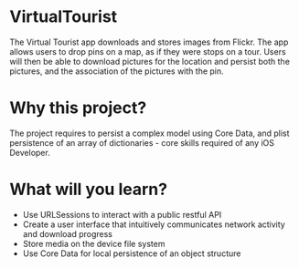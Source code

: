 # VirtualTourist

The Virtual Tourist app downloads and stores images from Flickr. The app allows users to drop pins on a map, as if they were stops on a tour. Users will then be able to download pictures for the location and persist both the pictures, and the association of the pictures with the pin.

# Why this project?

The project requires to persist a complex model using Core Data, and plist persistence of an array of dictionaries - core skills required of any iOS Developer.

# What will you learn?
* Use URLSessions to interact with a public restful API
* Create a user interface that intuitively communicates network activity and download progress
* Store media on the device file system
* Use Core Data for local persistence of an object structure
